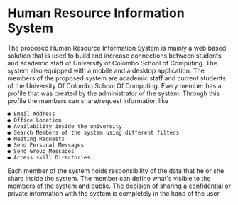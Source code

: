# Human Resource Information System
The proposed Human Resource Information System is mainly a web based solution that is used to build and increase connections between students and academic staff of University of Colombo School of Computing. The system also equipped with a mobile and a desktop application. The members of the proposed system are academic staff and current students of the University Of Colombo School Of Computing. Every member has a profile that was created by the administrator of the system. Through this
profile the members can share/request information like
    
    
    ● Email Address
    ● Office Location
    ● Availability inside the university
    ● Search Members of the system using different filters
    ● Meeting Requests
    ● Send Personal Messages
    ● Send Group Messages
    ● Access skill Directories
    
    
Each member of the system holds responsibility of the data that he or she share inside the system. The
member can define what's visible to the members of the system and public. The decision of sharing a
confidential or private information with the system is completely in the hand of the user.
